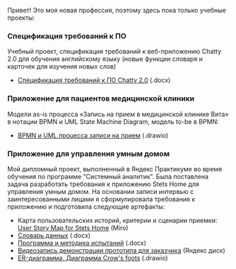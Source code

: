 Привет! Это моя новая профессия, поэтому здесь пока только учебные проекты:

### Спецификация требований к ПО
Учебный проект, спецификация требований к веб-приложению Chatty 2.0 для обучения английскому языку (новые функции словаря и карточек для изучения новых слов)
- <a href="https://github.com/Sergey12183/Sergey12183.github.io/blob/main/Спецификация%20требований%20к%20ПО%20Chatty%202.0.docx" target="_blank">Спецификация требований к ПО Chatty 2.0</a> (.docx)

### Приложение для пациентов медицинской клиники
Модели as-is процесса «Запись на прием в медицинской клинике Вита» в нотации BPMN и UML State Machine Diagram, модель to-be в BPMN:
- <a href="https://github.com/Sergey12183/Sergey12183.github.io/blob/main/BPMN%20и%20UML%20процесса%20записи%20на%20прием.drawio" target="_blank">BPMN и UML процесса записи на прием</a> (.drawio)
### Приложение для управления умным домом

Мой дипломный проект, выполненный в Яндекс Практикуме во время обучения по программе "Системный аналитик". Была поставлена задача разработать требования к приложению Stets Home для управления умным домом. На основании записи интервью с заинтересованными лицами я сформулировала требования к приложению и подготовила следующие артефакты:

- Карта пользовательских историй, критерии и сценарии приемки:
  <a href="https://miro.com/app/board/uXjVLoLZnk0=/" target="_blank">User Story Map for Stets Home</a> (Miro)
- <a href="https://github.com/Sergey12183/Sergey12183.github.io/blob/main/Словарь%20данных.docx" target="_blank">Словарь данных</a> (.docx)
- <a href="https://github.com/Sergey12183/Sergey12183.github.io/blob/" target="_blank">Программа и методика испытаний</a> (.docx)
- <a href="https://drive.google.com/file/d/1REH4nEIKhEhYUgYI4LfL94NFuNoXJV8f/view?usp=drive_link" target="_blank">Видеозапись демонстрации прототипа для заказчика</a> (Яндекс диск)
- <a href="https://github.com/Sergey12183/Sergey12183.github.io/blob/main/ER-диаграмма%2C%20Диаграмма%20Crow's%20foots.drawio" target="_blank">ER-диаграмма, Диаграмма Crow's foots</a> (.drawio)


   
  
